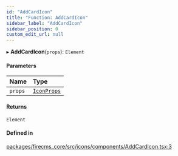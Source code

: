 ```yaml
---
id: "AddCardIcon"
title: "Function: AddCardIcon"
sidebar_label: "AddCardIcon"
sidebar_position: 0
custom_edit_url: null
---
```


▸ **AddCardIcon**(`props`): `Element`

#### Parameters

| Name | Type |
| :------ | :------ |
| `props` | [`IconProps`](../types/IconProps.md) |

#### Returns

`Element`

#### Defined in

[packages/firecms_core/src/icons/components/AddCardIcon.tsx:3](https://github.com/FireCMSco/firecms/blob/d45f3739/packages/firecms_core/src/icons/components/AddCardIcon.tsx#L3)
